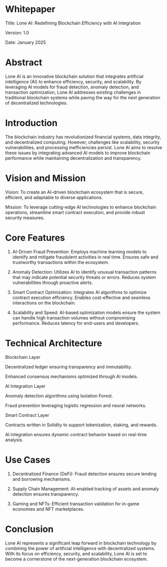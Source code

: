 # **Whitepaper**

Title: Lone AI: Redefining Blockchain Efficiency with AI Integration

Version: 1.0

Date: January 2025

# **Abstract**

Lone AI is an innovative blockchain solution that integrates artificial intelligence (AI) to enhance efficiency, security, and scalability. By leveraging AI models for fraud detection, anomaly detection, and transaction optimization, Lone AI addresses existing challenges in traditional blockchain systems while paving the way for the next generation of decentralized technologies.

# **Introduction**

The blockchain industry has revolutionized financial systems, data integrity, and decentralized computing. However, challenges like scalability, security vulnerabilities, and processing inefficiencies persist. Lone AI aims to resolve these issues by integrating advanced AI models to improve blockchain performance while maintaining decentralization and transparency.

# **Vision and Mission**

Vision: To create an AI-driven blockchain ecosystem that is secure, efficient, and adaptable to diverse applications.

Mission: To leverage cutting-edge AI technologies to enhance blockchain operations, streamline smart contract execution, and provide robust security measures.

# **Core Features**

1. AI-Driven Fraud Prevention: Employs machine learning models to identify and mitigate fraudulent activities in real time. Ensures safe and trustworthy transactions within the ecosystem.

2. Anomaly Detection: Utilizes AI to identify unusual transaction patterns that may indicate potential security threats or errors. Reduces system vulnerabilities through proactive alerts.

3. Smart Contract Optimization: Integrates AI algorithms to optimize contract execution efficiency. Enables cost-effective and seamless interactions on the blockchain.

4. Scalability and Speed: AI-based optimization models ensure the system can handle high transaction volumes without compromising performance. Reduces latency for end-users and developers.

# **Technical Architecture**

Blockchain Layer

Decentralized ledger ensuring transparency and immutability.

Enhanced consensus mechanisms optimized through AI models.

AI Integration Layer

Anomaly detection algorithms using Isolation Forest.

Fraud prevention leveraging logistic regression and neural networks.

Smart Contract Layer

Contracts written in Solidity to support tokenization, staking, and rewards.

AI integration ensures dynamic contract behavior based on real-time analysis.

# **Use Cases**

1. Decentralized Finance (DeFi): Fraud detection ensures secure lending and borrowing mechanisms.

2. Supply Chain Management: AI-enabled tracking of assets and anomaly detection ensures transparency.

3. Gaming and NFTs: Efficient transaction validation for in-game economies and NFT marketplaces.


# **Conclusion**

Lone AI represents a significant leap forward in blockchain technology by combining the power of artificial intelligence with decentralized systems. With its focus on efficiency, security, and scalability, Lone AI is set to become a cornerstone of the next-generation blockchain ecosystem.
